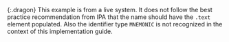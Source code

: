 {:.dragon}
This example is from a live system. It does not follow the best practice recommendation from IPA
that the name should have the `.text` element populated. Also the identifier type `MNEMONIC` is not
recognized in the context of this implementation guide.
